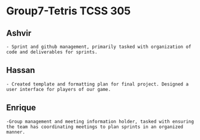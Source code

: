 # Group7-Tetris TCSS 305
  ## Ashvir
    - Sprint and github management, primarily tasked with organization of code and deliverables for sprints.
##  Hassan
    - Created template and formatting plan for final project. Designed a user interface for players of our game.
##  Enrique
    -Group management and meeting information holder, tasked with ensuring the team has coordinating meetings to plan sprints in an organized manner.


